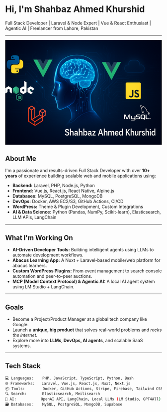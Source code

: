 # Hi, I'm Shahbaz Ahmed Khurshid

 Full Stack Developer | Laravel & Node Expert | Vue & React Enthusiast | Agentic AI | Freelancer from Lahore, Pakistan

---
![previewimage](previewimage.png)

##  About Me

I'm a passionate and results-driven Full Stack Developer with over **10+ years** of experience building scalable web and mobile applications using:

- **Backend:** Laravel, PHP, Node.js, Python
- **Frontend:** Vue.js, React.js, React Native, Alpine.js
- **Databases:** MySQL, PostgreSQL, MongoDB
- **DevOps:** Docker, AWS EC2/S3, GitHub Actions, CI/CD
- **WordPress:** Theme & Plugin Development, Custom Integrations
- **AI & Data Science:** Python (Pandas, NumPy, Scikit-learn), Elasticsearch, LLM APIs, LangChain

---

## What I'm Working On

- **AI-Driven Developer Tools:** Building intelligent agents using LLMs to automate development workflows.
- **Abacus Learning App:** A Nuxt + Laravel-based mobile/web platform for abacus learners.
- **Custom WordPress Plugins:** From event management to search console automation and peer-to-peer auctions.
- **MCP (Model Context Protocol) & Agentic AI:** A local AI agent system using LM Studio + LangChain.

---

## Goals

- Become a Project/Product Manager at a global tech company like Google.
- Launch a **unique, big product** that solves real-world problems and *rocks the internet*.
- Explore more into **LLMs, DevOps, AI agents**, and scalable SaaS systems.

---

## Tech Stack

```bash
💻 Languages:    PHP, JavaScript, TypeScript, Python, Bash
🌐 Frameworks:   Laravel, Vue.js, React.js, Nuxt, Next.js
📦 Tools:        Docker, GitHub Actions, Stripe, Firebase, Tailwind CSS, Webpack
🔍 Search:       Elasticsearch, Meilisearch
🧠 AI:           OpenAI API, LangChain, Local LLMs (LM Studio, GPT4All)
🗃️ Databases:    MySQL, PostgreSQL, MongoDB, Supabase
